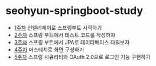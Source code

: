 # seohyun-springboot-study

- [1주차](note/chapter01.md) 인텔리제이로 스프링부트 시작하기
- [2주차](note/chapter02.md) 스프링 부트에서 테스트 코드를 작성하자
- [3주차](note/chapter03.md) 스프링 부트에서 JPA로 데이터베이스 다뤄보자
- [4주차](note/chapter04.md) 머스테치로 화면 구성하기
- [5주차](note/chapter05.md) 스프링 시큐리티와 OAuth 2.0으로 로그인 기능 구현하기
